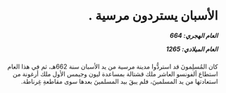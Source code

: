 <h1 dir="rtl">الأسبان يستردون مرسية .</h1>

<h5 dir="rtl">العام الهجري:  664

العام الميلادي: 1265

</h5>

<p dir="rtl">كان المُسلِمونَ قد استردُّوا مدينة مرسية من يد الأسبان سنة 662هـ، ثم في هذا العام استطاع ألفونسو العاشر ملك قشتالة بمساعدة ليون وجيمس الأول ملك أرغونة من استعادتها من يد المسلمينَ، فلم يبقَ بيد المسلمينَ بعدها سوى مقاطعةِ غِرناطة.</p></br>
